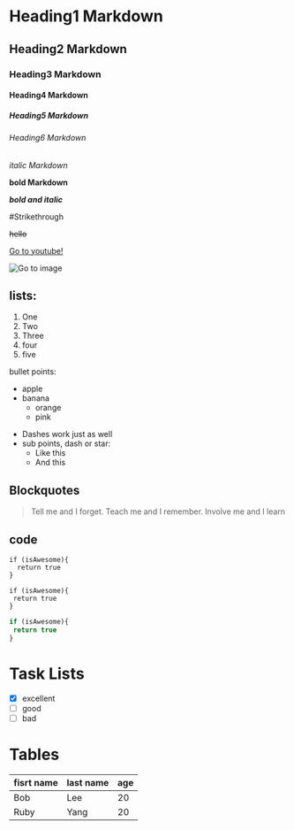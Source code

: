 # Heading1 Markdown
## Heading2 Markdown
### Heading3 Markdown
#### Heading4 Markdown
##### Heading5 Markdown
###### Heading6 Markdown
 *italic Markdown*
 
 **bold Markdown**
 
 ***bold and italic***
 
 #Strikethrough
 
~~hello~~
 
 [Go to youtube!](http://youtube.com)
 
 ![Go to image](https://c.pxhere.com/photos/87/db/park_rendering_visualization_architecture_visualization_3d_architectural_visualization_landscape_building-1059763.jpg!d)


## lists:

1. One
2. Two
3. Three
  4. four
  5. five

 bullet points:

* apple
* banana
  * orange
  * pink

- Dashes work just as well
- sub points, dash or star:
  - Like this
  - And this
 
 ## Blockquotes
 >Tell me and I forget. Teach me and I remember. Involve me and I learn
  
  ## code
    if (isAwesome){
      return true
    }  
    
 ```
if (isAwesome){
  return true
}
```
    
 ```javascript
if (isAwesome){
  return true
}
```

# Task Lists
- [x] excellent
- [ ] good
- [ ] bad

# Tables
fisrt name| last name| age
--------- |  --------|---
Bob       |   Lee     | 20
Ruby      |    Yang   | 20



